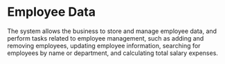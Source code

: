 # Employee Data
The system allows the business to store and manage employee data, and perform tasks related to employee management, such as adding and removing employees, updating employee information, searching for employees by name or department, and calculating total salary expenses.